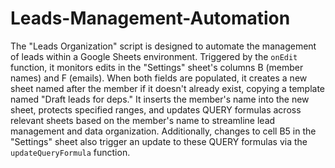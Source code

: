 # Leads-Management-Automation
The "Leads Organization" script is designed to automate the management of leads within a Google Sheets environment. Triggered by the `onEdit` function, it monitors edits in the "Settings" sheet's columns B (member names) and F (emails). When both fields are populated, it creates a new sheet named after the member if it doesn't already exist, copying a template named "Draft leads for deps." It inserts the member's name into the new sheet, protects specified ranges, and updates QUERY formulas across relevant sheets based on the member's name to streamline lead management and data organization. Additionally, changes to cell B5 in the "Settings" sheet also trigger an update to these QUERY formulas via the `updateQueryFormula` function.
